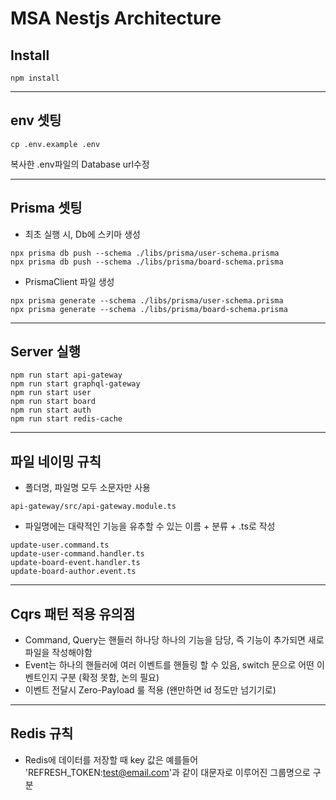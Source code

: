 # MSA Nestjs Architecture

## Install
```
npm install
```

---
## env 셋팅
```
cp .env.example .env
```
복사한 .env파일의 Database url수정

---
## Prisma 셋팅
* 최초 실행 시, Db에 스키마 생성
```
npx prisma db push --schema ./libs/prisma/user-schema.prisma
npx prisma db push --schema ./libs/prisma/board-schema.prisma
```
* PrismaClient 파일 생성
```
npx prisma generate --schema ./libs/prisma/user-schema.prisma
npx prisma generate --schema ./libs/prisma/board-schema.prisma
```

---
## Server 실행
```
npm run start api-gateway
npm run start graphql-gateway
npm run start user
npm run start board
npm run start auth
npm run start redis-cache
```

---
## 파일 네이밍 규칙
* 폴더명, 파일명 모두 소문자만 사용
```
api-gateway/src/api-gateway.module.ts
```
* 파일명에는 대략적인 기능을 유추할 수 있는 이름 + 분류 + .ts로 작성
```
update-user.command.ts
update-user-command.handler.ts
update-board-event.handler.ts
update-board-author.event.ts
```

---
## Cqrs 패턴 적용 유의점
* Command, Query는 핸들러 하나당 하나의 기능을 담당, 즉 기능이 추가되면 새로 파일을 작성해야함
* Event는 하나의 핸들러에 여러 이벤트를 핸들링 할 수 있음, switch 문으로 어떤 이벤트인지 구분 (확정 못함, 논의 필요)
* 이벤트 전달시 Zero-Payload 룰 적용 (왠만하면 id 정도만 넘기기로)

---
## Redis 규칙
* Redis에 데이터를 저장할 때 key 값은 예를들어 'REFRESH_TOKEN:test@email.com'과 같이 대문자로 이루어진 그룹명으로 구분